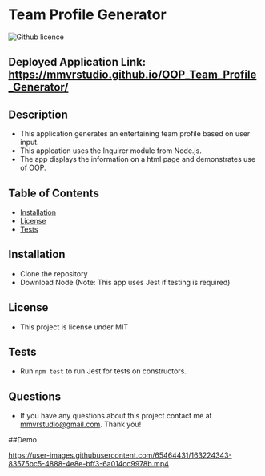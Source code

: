 # Team Profile Generator 
![Github licence](http://img.shields.io/badge/license-MIT-blue.svg)

## Deployed Application Link: https://mmvrstudio.github.io/OOP_Team_Profile_Generator/

## Description 
- This application generates an entertaining team profile based on user input.
- This applcation uses the Inquirer module from Node.js.
- The app displays the information on a html page and demonstrates use of OOP.
 
## Table of Contents
* [Installation](#installation)
* [License](#license)
* [Tests](#tests)

## Installation 
- Clone the repository
- Download Node
(Note: This app uses Jest if testing is required)

## License 
- This project is license under MIT

## Tests
- Run `npm test` to run Jest for tests on constructors. 

## Questions
- If you have any questions about this project contact me at mmvrstudio@gmail.com. Thank you! 

##Demo



https://user-images.githubusercontent.com/65464431/163224343-83575bc5-4888-4e8e-bff3-6a014cc9978b.mp4

